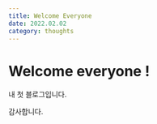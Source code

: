 ```yaml
---
title: Welcome Everyone
date: 2022.02.02
category: thoughts
---
```



# Welcome everyone !

내 첫 블로그입니다.

감사합니다.

